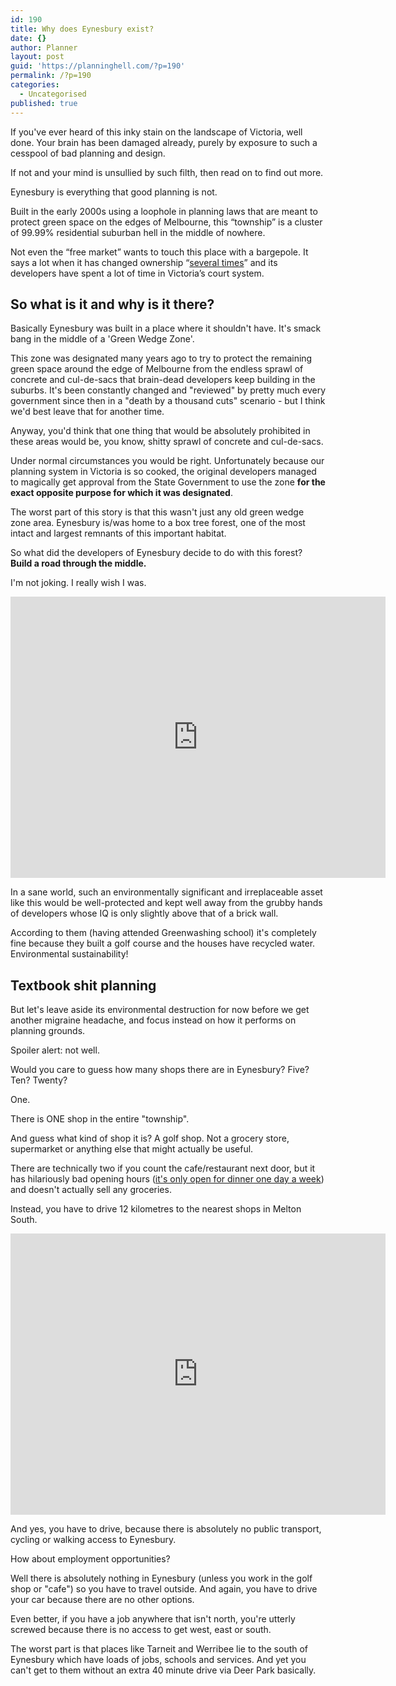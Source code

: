 ```yaml
---
id: 190
title: Why does Eynesbury exist?
date: {}
author: Planner
layout: post
guid: 'https://planninghell.com/?p=190'
permalink: /?p=190
categories:
  - Uncategorised
published: true
---
```

If you've ever heard of this inky stain on the landscape of Victoria, well done. Your brain has been damaged already, purely by exposure to such a cesspool of bad planning and design.  
  
If not and your mind is unsullied by such filth, then read on to find out more.

Eynesbury is everything that good planning is not.

Built in the early 2000s using a loophole in planning laws that are meant to protect green space on the edges of Melbourne, this &#8220;township&#8221; is a cluster of 99.99% residential suburban hell in the middle of nowhere.

Not even the &#8220;free market&#8221; wants to touch this place with a bargepole. It says a lot when it has changed ownership &#8220;<a rel="noreferrer noopener" href="https://en.wikipedia.org/wiki/Eynesbury,_Victoria#Financial_issues" target="_blank">several times</a>&#8221; and its developers have spent a lot of time in Victoria&#8217;s court system.

## So what is it and why is it there?
Basically Eynesbury was built in a place where it shouldn't have. It's smack bang in the middle of a 'Green Wedge Zone'.

This zone was designated many years ago to try to protect the remaining green space around the edge of Melbourne from the endless sprawl of concrete and cul-de-sacs that brain-dead developers keep building in the suburbs. It's been constantly changed and "reviewed" by pretty much every government since then in a "death by a thousand cuts" scenario - but I think we'd best leave that for another time.

Anyway, you'd think that one thing that would be absolutely prohibited in these areas would be, you know, shitty sprawl of concrete and cul-de-sacs.

Under normal circumstances you would be right. Unfortunately because our planning system in Victoria is so cooked, the original developers managed to magically get approval from the State Government to use the zone **for the exact opposite purpose for which it was designated**.

The worst part of this story is that this wasn't just any old green wedge zone area. Eynesbury is/was home to a box tree forest, one of the most intact and largest remnants of this important habitat.

So what did the developers of Eynesbury decide to do with this forest? __Build a road through the middle.__

I'm not joking. I really wish I was.

<iframe src="https://www.google.com/maps/embed?pb=!1m14!1m12!1m3!1d9160.060043270643!2d144.56343000337037!3d-37.782342021989614!2m3!1f0!2f0!3f0!3m2!1i1024!2i768!4f13.1!5e1!3m2!1sen!2sau!4v1594953372601!5m2!1sen!2sau" width="600" height="450" frameborder="0" style="border:0;" allowfullscreen="" aria-hidden="false" tabindex="0"></iframe>

In a sane world, such an environmentally significant and irreplaceable asset like this would be well-protected and kept well away from the grubby hands of developers whose IQ is only slightly above that of a brick wall.

According to them (having attended Greenwashing school) it's completely fine because they built a golf course and the houses have recycled water. Environmental sustainability!

## Textbook shit planning
But let's leave aside its environmental destruction for now before we get another migraine headache, and focus instead on how it performs on planning grounds.

Spoiler alert: not well.

Would you care to guess how many shops there are in Eynesbury? Five? Ten? Twenty?

One.

There is ONE shop in the entire "township".

And guess what kind of shop it is? A golf shop. Not a grocery store, supermarket or anything else that might actually be useful.

There are technically two if you count the cafe/restaurant next door, but it has hilariously bad opening hours ([it's only open for dinner one day a week](https://goo.gl/maps/HQQJ23sSqzsPu6QP8)) and doesn't actually sell any groceries.

Instead, you have to drive 12 kilometres to the nearest shops in Melton South.

<iframe src="https://www.google.com/maps/embed?pb=!1m28!1m12!1m3!1d61650.52308547995!2d144.5343106879179!3d-37.74726811958261!2m3!1f0!2f0!3f0!3m2!1i1024!2i768!4f13.1!4m13!3e0!4m5!1s0x6ad6910960715d3f%3A0x70756ec78e8d21f0!2sEynesbury%20Township!3m2!1d-37.7919232!2d144.56155569999999!4m5!1s0x6ad692d243706f5d%3A0xae0629aa449a40c3!2sColes%20Melton%20South%20(Station%20Square)%2C%2011%20-%2025%20Station%20Rd%20Melton%20Station%20Square%20Shopping%20Centre%2C%20Melton%20South%20VIC%203338!3m2!1d-37.701824699999996!2d144.57441599999999!5e1!3m2!1sen!2sau!4v1594954384980!5m2!1sen!2sau" width="600" height="450" frameborder="0" style="border:0;" allowfullscreen="" aria-hidden="false" tabindex="0"></iframe>

And yes, you have to drive, because there is absolutely no public transport, cycling or walking access to Eynesbury.

How about employment opportunities?

Well there is absolutely nothing in Eynesbury (unless you work in the golf shop or "cafe") so you have to travel outside. And again, you have to drive your car because there are no other options.

Even better, if you have a job anywhere that isn't north, you're utterly screwed because there is no access to get west, east or south.

The worst part is that places like Tarneit and Werribee lie to the south of Eynesbury which have loads of jobs, schools and services. And yet you can't get to them without an extra 40 minute drive via Deer Park basically.

